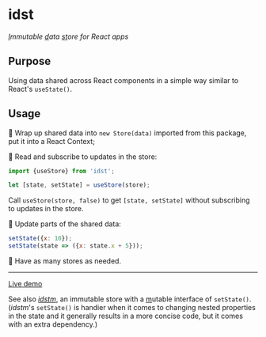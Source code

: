 # idst

*<ins>I</ins>mmutable <ins>d</ins>ata <ins>st</ins>ore for React apps*

## Purpose

Using data shared across React components in a simple way similar to React's `useState()`.

## Usage

🔹 Wrap up shared data into `new Store(data)` imported from this package, put it into a React Context;

🔹 Read and subscribe to updates in the store:

```js
import {useStore} from 'idst';

let [state, setState] = useStore(store);
```

Call `useStore(store, false)` to get `[state, setState]` without subscribing to updates in the store.

🔹 Update parts of the shared data:

```js
setState({x: 10});
setState(state => ({x: state.x + 5}));
```

🔹 Have as many stores as needed.

---

[Live demo](https://codesandbox.io/s/bi94de)

See also [*idstm*](https://www.npmjs.com/package/idstm), an immutable store with a <ins>m</ins>utable interface of `setState()`.<br>
(*idstm*'s `setState()` is handier when it comes to changing nested properties in the state and it generally results in a more concise code, but it comes with an extra dependency.)
